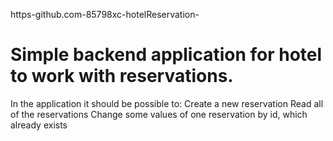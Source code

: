 https-github.com-85798xc-hotelReservation-
# Simple backend application for hotel to work with reservations.
 
 In the application it should be possible to:
 Create a new reservation
 Read all of the reservations
 Change some values of one reservation by id, which already exists

